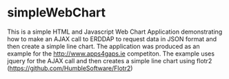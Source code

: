# simpleWebChart

This is a simple HTML and Javascript Web Chart Application demonstrating how to make an AJAX call to ERDDAP to request data in JSON format and then create a simple line chart. The application was produced as an example for the http://www.apps4gaps.ie competiton.
The example uses jquery for the AJAX call and then creates a simple line chart using flotr2 (https://github.com/HumbleSoftware/Flotr2)

